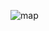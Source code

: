 ![map](https://github.com/chris2y/Go-Notepad/assets/105220772/f5811b94-bbc6-4568-a95e-7dcaec5c08a5)
